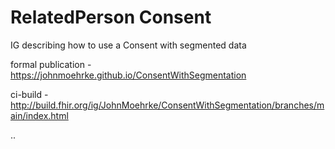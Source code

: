 # RelatedPerson Consent

IG describing how to use a Consent with segmented data

formal publication - https://johnmoehrke.github.io/ConsentWithSegmentation

ci-build - http://build.fhir.org/ig/JohnMoehrke/ConsentWithSegmentation/branches/main/index.html


..
